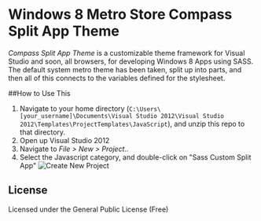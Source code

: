# Windows 8 Metro Store Compass Split App Theme
*Compass Split App Theme* is a customizable theme framework for Visual Studio and soon, all browsers,
for developing Windows 8 Apps using
SASS.  The default system metro theme has been taken, split up into parts, and then all of this connects to the
variables defined for the stylesheet.

##How to Use This
1. Navigate to your home directory (``C:\Users\[your_username]\Documents\Visual Studio 2012\Visual Studio 2012\Templates\ProjectTemplates\JavaScript``),
and unzip this repo to that directory.
2. Open up Visual Studio 2012
3. Navigate to *File > New > Project..*
4. Select the Javascript category, and double-click on "Sass Custom Split App"
![Create New Project](http://seangoresht.com/images/vs2012newsassapp.png)

## License
Licensed under the General Public License (Free)
